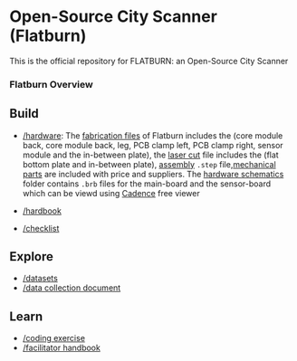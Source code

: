 # Open-Source City Scanner (Flatburn)

This is the official repository for FLATBURN: an Open-Source City Scanner

### Flatburn Overview



## Build

 - [/hardware](https://github.com/MIT-Senseable-City-Lab/OSCS/tree/main/Build/Hardware): The [fabrication files](https://github.com/MIT-Senseable-City-Lab/OSCS/tree/main/Build/Hardware/Hardware%20enclosure/To%20Print) of Flatburn includes the (core module back, core module back, leg, PCB clamp left, PCB clamp right, sensor module and the in-between plate), the [laser cut](https://github.com/MIT-Senseable-City-Lab/OSCS/tree/main/Build/Hardware/Hardware%20enclosure/To%20lasercut) file includes the (flat bottom plate and in-between plate), [assembly](https://github.com/MIT-Senseable-City-Lab/OSCS/blob/main/Build/Hardware/Hardware%20enclosure/Flatburn_assembly.step) `.step` file,[mechanical parts](https://github.com/MIT-Senseable-City-Lab/OSCS/blob/main/Build/Hardware/Hardware%20enclosure/mechanical%20parts%20_%20Flatburn.xlsx) are included with price and suppliers.
The [hardware schematics](https://github.com/MIT-Senseable-City-Lab/OSCS/tree/main/Build/Hardware/Hardware%20schematics) folder contains `.brb` files for the main-board and the sensor-board which can be viewd using [Cadence](https://www.cadence.com/en_US/home/tools/pcb-design-and-analysis/allegro-downloads-start.html) free viewer
 
 - [/hardbook](https://github.com/MIT-Senseable-City-Lab/OSCS/tree/main/Build/Handbook)
 - [/checklist](https://github.com/MIT-Senseable-City-Lab/OSCS/tree/main/Build/Checklist)
 

## Explore

- [/datasets](https://github.com/MIT-Senseable-City-Lab/OSCS/tree/main/Explore/Datasets)
- [/data collection document](https://github.com/MIT-Senseable-City-Lab/OSCS/tree/main/Explore/Data%20collection%20document)


## Learn
- [/coding exercise](https://github.com/MIT-Senseable-City-Lab/OSCS/tree/main/Learn/Coding%20Exercise)
- [/facilitator handbook](https://github.com/MIT-Senseable-City-Lab/OSCS/tree/main/Learn/Facilitator%20Handbook)

